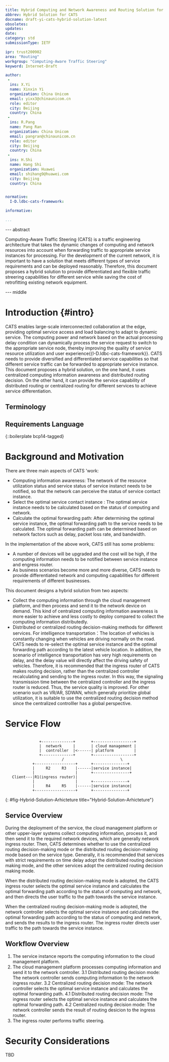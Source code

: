 ```yaml
---
title: Hybrid Computing and Network Awareness and Routing Solution for CATS
abbrev: Hybrid Solution for CATS
docname: draft-yi-cats-hybrid-solution-latest
obsoletes:
updates:
date:
category: std
submissionType: IETF

ipr: trust200902
area: "Routing"
workgroup: "Computing-Aware Traffic Steering"
keyword: Internet-Draft

author:
 -
  ins: X.Yi
  name: Xinxin Yi
  organization: China Unicom
  email: yixx3@chinaunicom.cn
  role: editor
  city: Beijing
  country: China
 -
  ins: R.Pang
  name: Pang Ran
  organization: China Unicom
  email: pangran@chinaunicom.cn
  role: editor
  city: Beijing
  country: China
 -
  ins: H.Shi
  name: Hang Shi
  organization: Huawei
  email: shihang9@huawei.com
  city: Beijing
  country: China


normative:
  I-D.ldbc-cats-framework:

informative:

...
```


--- abstract

Computing-Aware Traffic Steering (CATS) is a traffic engineering architecture that takes the dynamic changes of computing and network resources into account when forwarding traffic to appropriate service instances for processing.
For the development of the current network, it is important to have a solution that meets different types of service requirements and can be deployed reasonably. Therefore, this document proposes a hybrid solution to provide differentiated and flexible traffic streering capabilities for different service while saving the cost of retrofitting existing network equipment.



--- middle

# Introduction {#intro}

CATS enables large-scale interconnected collaboration at the edge, providing optimal service access and load balancing to adapt to dynamic service. The computing power and network based on the actual processing delay condition can dynamically process the service request to switch to the appropriate service node, thereby improving the quality of service resource utilization and user experience{{I-D.ldbc-cats-framework}}.
CATS needs to provide diversified and differentiated service capabilities so that different service traffic can be forwarded to appropriate service instance. This document proposes a hybrid solution, on the one hand, it uses centralized computing information awareness and distributed routing decision. On the other hand, it can provide the service capability of distributed routing or centralized routing for different services to achieve service differentiation.

##  Terminology

##  Requirements Language

{::boilerplate bcp14-tagged}

# Background and Motivation
There are three main aspects of CATS 'work:
- Computing information awareness: The network of the resource utilization status and service status of service instanct needs to be notified, so that the network can perceive the status of service contact instance.
- Select the optimal service contact instance : The optimal service instance needs to be calculated based on the status of computing and network.
- Calculate the optimal forwarding path: After determining the optimal service instance, the optimal forwarding path to the service needs to be calculated. The optimal forwarding path can be determined based on network factors such as delay, packet loss rate, and bandwidth.

In the implementation of the above work, CATS still has some problems:
- A number of devices will be upgraded and the cost will be high, if the computing information needs to be notified between service instance and engress router.
- As business scenarios become more and more diverse, CATS needs to provide differentiated network and computing capabilities for different requirements of different businesses.

This document designs a hybrid solution from two aspects:
- Collect the computing information through the cloud management platform, and then process and send it to the network device on demand. This kind of centralized computing information awareness is more easier to achieve and less costly to deploy compared to collect the computing information distributedly.
- Distributed or centralized routing decision-making methods for different services. For intelligence transportation：The location of vehicles is constantly changing when vehicles are driving normally on the road. CATS needs to re-select the optimal service instance and the optimal forwarding path according to the latest vehicle location. In addition, the scenario of intelligence transportation has very high requirements on delay, and the delay value will directly affect the driving safety of vehicles. Therefore, it is recommended that the ingress router of CATS makes routing decision, rather than the centralized controller recalculating and sending to the ingress router. In this way, the signaling transmission time between the centralized controller and the ingress router is reduced. Thus, the service quality is improved.
For other scenario such as  VR/AR, SDWAN, which generally prioritize global utilization, it is suitable to use the centralized routing decision method since the centralized controlller has a global perspective.

# Service Flow

~~~

               +--------------+       +------------------+
               |  network     |       | cloud management |
               |  controller  |<------| platform         |
               +--------------+       +------------------+
                         /                         \
            +------------------+      +---------------+
            |     R2     R3    |------|service instance|
            |                  |      +----------------+
   Client---|R1(ingress router)|
            |                  |      +---------------+
            |     R4     R5    |------|service instance|
            +------------------+      +---------------+
~~~
{: #fig-Hybrid-Solution-Arhicteture title="Hybrid-Solution-Arhicteture"}

## Service Overview

During the deployment of the service, the cloud management platform or other upper-layer systems collect computing information, process it, and then send it to the required network devices, which are generally network ingress router.
Then, CATS determines whether to use the centralized routing decision-making mode or the distributed routing decision-making mode based on the service type. Generally, it is recommended that services with strict requirements on time delay adopt the distributed routing decision making mode, and the other services adopt the centralized routing decision making mode.

When the distributed routing decision-making mode is adopted, the CATS ingress router selects the optimal service instance and calculates the optimal forwarding path according to the status of computing and network, and then directs the user traffic to the path towards the service instance.

When the centralized routing decision-making mode is adopted, the network controller selects the optimal service instance and calculates the optimal forwarding path according to the status of computing and network, and sends the results to the ingress router. The ingress router directs user traffic to the path towards the service instance.

## Workflow Overview
1. The service instance reports the computing information to the cloud management platform.
2. The cloud management platform processes computing information and send it to the network controller.
3.1 Distributed routing decision mode: The network controller sends computing information to the network ingress router.
3.2 Centralized routing decision mode: The network controller selects the optimal service instance and calculates the optimal forwarding path.
4.1 Distributed routing decision mode: The ingress router selects the optimal service instance and calculates the optimal forwarding path.
4.2 Centralized routing decision mode: The network controller sends the result of routing desicion to the ingress router.
5. The ingress router performs traffic steering.

# Security Considerations
TBD
